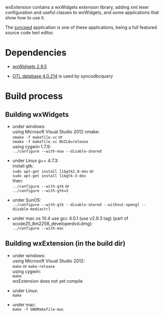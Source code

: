 wxExtension contains a wxWidgets extension library, adding xml lexer 
configuration and useful classes to wxWidgets, 
and some applications that show how to use it.

The [syncped](http://antonvw.github.com/syncped) application is 
one of these applications, being a full featured source code text editor. 

# Dependencies

- [wxWidgets 2.9.5](http://www.wxwidgets.org/)
  
- [OTL database 4.0.214](http://otl.sourceforge.net/) is used by syncodbcquery  
  

# Build process

## Building wxWidgets

- under windows:   
    using Microsoft Visual Studio 2012 nmake:    
    `nmake -f makefile.vc` or   
    `nmake -f makefile.vc BUILD=release`   
    using cygwin 1.7.9:   
    `../configure --with-msw --disable-shared`  
    
- under Linux g++ 4.7.3:   
    install gtk:   
    `sudo apt-get install libgtk2.0-dev`   or   
    `sudo apt-get install libgtk-3-dev`   
    then:   
    `../configure --with-gtk`  or   
    `../configure --with-gtk=3`   
    
- under SunOS:  
    `../configure --with-gtk --disable-shared --without-opengl --disable-mediactrl`  
  
- under mac os 10.4 use gcc 4.0.1 (use v2.9.3 tag) (part of xcode25_8m2258_developerdvd.dmg):   
    `../configure --with-mac`

## Building wxExtension (in the build dir)
  
- under windows:   
    using Microsoft Visual Studio 2012:   
    `make` or `make-release`   
    using cygwin:   
    `make`  
    wxExtension does not yet compile
    
- under Linux:  
    `make`
    
- under mac:  
    `make -f GNUMakefile-mac`
    
